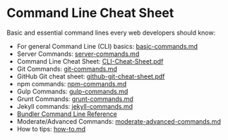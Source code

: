 Command Line Cheat Sheet
===============

Basic and essential command lines every web developers should know:

* For general Command Line (CLI) basics: [basic-commands.md](basic-commands.md)
* Server Commands: [server-commands.md](server-commands.md)
* Command Line Cheat Sheet: [CLI-Cheat-Sheet.pdf](CLI-Cheat-Sheet.pdf)
* Git Commands: [git-commands.md](git-commands.md)
* GitHub Git cheat sheet: [github-git-cheat-sheet.pdf](github-git-cheat-sheet.pdf)
* npm commands: [npm-commands.md](npm-commands.md)
* Gulp Commands: [gulp-commands.md](gulp-commands.md)
* Grunt Commands: [grunt-commands.md](grunt-commands.md)
* Jekyll commands: [jekyll-commands.md](jekyll-commands.md)
* [Bundler Command Line Reference](https://bundler.io/commands.html)
* Moderate/Advanced Commands: [moderate-advanced-commands.md](moderate-advanced-commands.md)
* How to tips: [how-to.md](how-to.md)
